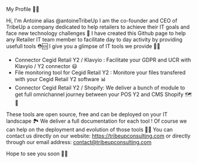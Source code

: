 My Profile 🙋‍♂️

Hi, I'm Antoine alias @antoineTribeUp 
I am the co-founder and CEO of TribeUp a company dedicated to help retailers to achieve their IT goals and face new technology challenges 🚀
I have created this Github page to help any Retailer IT team member to facilitate day to day activity by providing usefull tools ⛑🆘
I give you a glimpse of IT tools we provide 🤙🤙
- Connector Cegid Retail Y2 / Klavyio : Facilitate your GDPR and UCR with Klavyio / Y2 connector 😃
- File monitoring tool for Cegid Retail Y2 : Monitore your files transfered with your Cegid Retail Y2 software 📊
- Connector Cegid Retail Y2 / Shopify: We deliver a bunch of module to get full omnichannel journey between your POS Y2 and CMS Shopify 🗺🚟


These tools are open source, free and can be deployed on your IT landscape 🏞
We deliver a full documentation for each tool !
Of course we can help on the deployment and evolution of those tools 🙋‍♂️
You can contact us directly on our website: https://tribeupconsulting.com or directly through our email address: contact@tribeupconsulting.com

Hope to see you soon 👋👋


<!---
antoineTribeUp/antoineTribeUp is a ✨ special ✨ repository because its `README.md` (this file) appears on your GitHub profile.
You can click the Preview link to take a look at your changes.
--->

